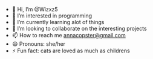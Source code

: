 - 👋 Hi, I’m @Wizxz5
- 👀 I’m interested in programming
- 🌱 I’m currently learning alot of things
- 💞️ I’m looking to collaborate on the interesting projects
- 📫 How to reach me annacopster@gmail.com
- 😄 Pronouns: she/her
- ⚡ Fun fact: cats are loved as much as childrens 

<!---
✨ special ✨ repository because its `README.md` .
--->

